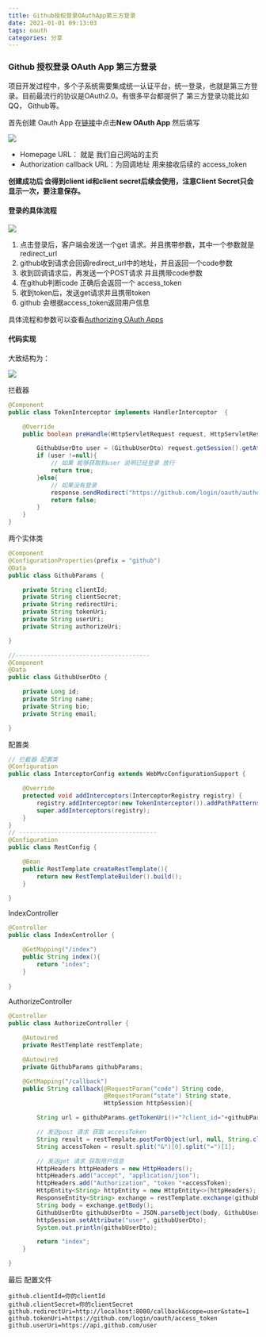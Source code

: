 ```yaml
---
title: Github授权登录OAuthApp第三方登录
date: 2021-01-01 09:13:03
tags: oauth
categories: 分享
---
```


### Github 授权登录 OAuth App 第三方登录    

项目开发过程中，多个子系统需要集成统一认证平台，统一登录，也就是第三方登录。目前最流行的协议是OAuth2.0。有很多平台都提供了 第三方登录功能比如 QQ， Github等。



首先创建 Oauth App  在[链接](https://github.com/settings/developers)中点击**New OAuth App**  然后填写

<!--more-->

![](https://cdn.jsdelivr.net/gh/axzc/picbed/blog/img/github_oauth_create.jpg)

- Homepage URL： 就是 我们自己网站的主页  
- Authorization callback URL：为回调地址 用来接收后续的 access_token  

**创建成功后 会得到client id和client secret后续会使用，注意Client Secret只会显示一次，要注意保存。**

#### 登录的具体流程  

![](https://cdn.jsdelivr.net/gh/axzc/picbed/blog/img/github_oauth_flow.jpg)

1. 点击登录后，客户端会发送一个get 请求。并且携带参数，其中一个参数就是redirect_url
2. github收到请求会回调redirect_url中的地址，并且返回一个code参数
3. 收到回调请求后，再发送一个POST请求 并且携带code参数  
4. 在github判断code 正确后会返回一个 access_token
5. 收到token后，发送get请求并且携带token
6. github 会根据access_token返回用户信息  

具体流程和参数可以查看[Authorizing OAuth Apps](https://developer.github.com/apps/building-oauth-apps/authorizing-oauth-apps/)

#### 代码实现  

 大致结构为：  

![](https://cdn.jsdelivr.net/gh/axzc/picbed/blog/img/github_oauth_structure.jpg)



拦截器

```java
@Component
public class TokenInterceptor implements HandlerInterceptor  {

    @Override
    public boolean preHandle(HttpServletRequest request, HttpServletResponse response, Object handler) throws Exception {

        GithubUserDto user = (GithubUserDto) request.getSession().getAttribute("user");
        if (user !=null){
            // 如果 能够获取到user 说明已经登录 放行
            return true;
        }else{
            // 如果没有登录
            response.sendRedirect("https://github.com/login/oauth/authorize?client_id=your_client_id&redirect_uri=http://localhost:8080/callback&scope=user&state=1");
            return false;
        }
    }
}

```

两个实体类  

```java
@Component
@ConfigurationProperties(prefix = "github")
@Data
public class GithubParams {

    private String clientId;
    private String clientSecret;
    private String redirectUri;
    private String tokenUri;
    private String userUri;
    private String authorizeUri;

}

//--------------------------------------
@Component
@Data
public class GithubUserDto {

    private Long id;
    private String name;
    private String bio;
    private String email;

}

```

配置类  

```java
// 拦截器 配置类
@Configuration
public class InterceptorConfig extends WebMvcConfigurationSupport {

    @Override
    protected void addInterceptors(InterceptorRegistry registry) {
        registry.addInterceptor(new TokenInterceptor()).addPathPatterns("/**").excludePathPatterns("/", "/login", "/callback", "/css/**", "/fonts/**", "/js/**");
        super.addInterceptors(registry);
    }
}
// ---------------------------------------
@Configuration
public class RestConfig {

    @Bean
    public RestTemplate createRestTemplate(){
        return new RestTemplateBuilder().build();
    }

}

```

IndexController

```java
@Controller
public class IndexController {

    @GetMapping("/index")
    public String index(){
        return "index";
    }
    
}

```

AuthorizeController

```java
@Controller
public class AuthorizeController {

    @Autowired
    private RestTemplate restTemplate;

    @Autowired
    private GithubParams githubParams;

    @GetMapping("/callback")
    public String callback(@RequestParam("code") String code,
                           @RequestParam("state") String state,
                           HttpSession httpSession){

        String url = githubParams.getTokenUri()+"?client_id="+githubParams.getClientId()+"&client_secret="+githubParams.getClientSecret()+"&code="+code;

        // 发送post 请求 获取 accessToken
        String result = restTemplate.postForObject(url, null, String.class);
        String accessToken = result.split("&")[0].split("=")[1];

        // 发送get 请求 获取用户信息
        HttpHeaders httpHeaders = new HttpHeaders();
        httpHeaders.add("accept", "application/json");
        httpHeaders.add("Authorization", "token "+accessToken);
        HttpEntity<String> httpEntity = new HttpEntity<>(httpHeaders);
        ResponseEntity<String> exchange = restTemplate.exchange(githubParams.getUserUri(), HttpMethod.GET, httpEntity, String.class);
        String body = exchange.getBody();
        GithubUserDto githubUserDto = JSON.parseObject(body, GithubUserDto.class);
        httpSession.setAttribute("user", githubUserDto);
        System.out.println(githubUserDto);

        return "index";
    }

}
```

最后 配置文件  

```properties
github.clientId=你的clientId
github.clientSecret=你的clientSecret
github.redirectUri=http://localhost:8080/callback&scope=user&state=1
github.tokenUri=https://github.com/login/oauth/access_token
github.userUri=https://api.github.com/user
```


